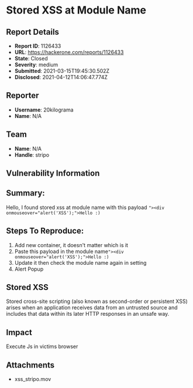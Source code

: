 # Stored XSS at Module Name

## Report Details
- **Report ID**: 1126433
- **URL**: https://hackerone.com/reports/1126433
- **State**: Closed
- **Severity**: medium
- **Submitted**: 2021-03-15T19:45:30.502Z
- **Disclosed**: 2021-04-12T14:06:47.774Z

## Reporter
- **Username**: 20kilograma
- **Name**: N/A

## Team
- **Name**: N/A
- **Handle**: stripo

## Vulnerability Information
## Summary:
Hello, I found stored xss at module name with this payload ```"><div onmouseover="alert('XSS');">Hello :)```

## Steps To Reproduce:
1. Add new container, it doesn't matter which is it
2. Paste this payload  in the module name```"><div onmouseover="alert('XSS');">Hello :)```
3. Update it then check the module name again in setting
4. Alert Popup

## Stored XSS
Stored cross-site scripting (also known as second-order or persistent XSS) arises when an application receives data from an untrusted source and includes that data within its later HTTP responses in an unsafe way.

## Impact

Execute Js in victims browser

## Attachments
- xss_stripo.mov

